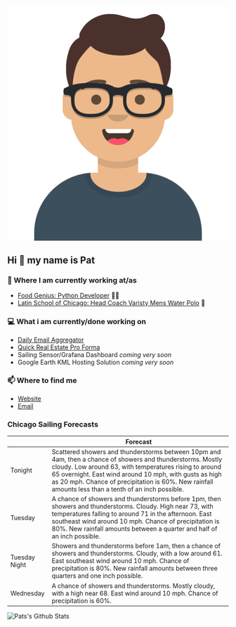 [![Social banner for p-j-falconer](https://raw.githubusercontent.com/P-J-FALCONER/P-J-FALCONER/master/assets/avataaars.svg)](https://patfalconer.com/)
## Hi :wave: my name is Pat

### 💼 Where I am currently working at/as
- [Food Genius: Python Developer](https://getfoodgenius.com/) 🍔🐍
- [Latin School of Chicago: Head Coach Varisty Mens Water Polo](https://www.latinschool.org/) 🤽


### 💻 What i am currently/done working on
 - [Daily Email Aggregator](https://github.com/P-J-FALCONER/dott_daily_mail)
 - [Quick Real Estate Pro Forma](https://github.com/P-J-FALCONER/henry)
 - Sailing Sensor/Grafana Dashboard *coming very soon*
 - Google Earth KML Hosting Solution *coming very soon*

### 📫 Where to find me
 - [Website](https://patfalconer.com/)
 - [Email](mailto:patrick.j.falconer@gmail.com)


### Chicago Sailing Forecasts
|   | Forecast  |
|---|---|
| Tonight | Scattered showers and thunderstorms between 10pm and 4am, then a chance of showers and thunderstorms. Mostly cloudy. Low around 63, with temperatures rising to around 65 overnight. East wind around 10 mph, with gusts as high as 20 mph. Chance of precipitation is 60%. New rainfall amounts less than a tenth of an inch possible. |
| Tuesday | A chance of showers and thunderstorms before 1pm, then showers and thunderstorms. Cloudy. High near 73, with temperatures falling to around 71 in the afternoon. East southeast wind around 10 mph. Chance of precipitation is 80%. New rainfall amounts between a quarter and half of an inch possible. |
| Tuesday Night | Showers and thunderstorms before 1am, then a chance of showers and thunderstorms. Cloudy, with a low around 61. East southeast wind around 10 mph. Chance of precipitation is 80%. New rainfall amounts between three quarters and one inch possible. |
| Wednesday | A chance of showers and thunderstorms. Mostly cloudy, with a high near 68. East wind around 10 mph. Chance of precipitation is 60%. |

![Pats's Github Stats](https://github-readme-stats.vercel.app/api?username=p-j-falconer&show_icons=true&theme=radical)
